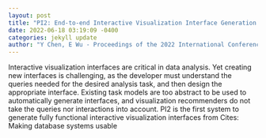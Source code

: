 ```yaml
--- 
layout: post 
title: "PI2: End-to-end Interactive Visualization Interface Generation from Queries" 
date: 2022-06-18 03:19:09 -0400 
categories: jekyll update 
author: "Y Chen, E Wu - Proceedings of the 2022 International Conference on , 2022" 
--- 
```

Interactive visualization interfaces are critical in data analysis. Yet creating new interfaces is challenging, as the developer must understand the queries needed for the desired analysis task, and then design the appropriate interface. Existing task models are too abstract to be used to automatically generate interfaces, and visualization recommenders do not take the queries nor interactions into account. PI2 is the first system to generate fully functional interactive visualization interfaces from Cites: Making database systems usable